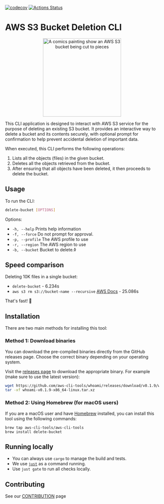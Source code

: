 [![codecov](https://codecov.io/gh/aws-cli-tools/delete-bucket/branch/main/graph/badge.svg?token=NW4955XIZT)](https://codecov.io/gh/aws-cli-tools/delete-bucket)
[![Actions Status](https://github.com/aws-cli-tools/delete-bucket/workflows/Code%20Gating/badge.svg?branch=main)](https://github.com/aws-cli-tools/delete-bucket/workflows/Code%20Gating/badge.svg?branch=main)


# AWS S3 Bucket Deletion CLI

<p align="center">
  <img src="https://github.com/aws-cli-tools/delete-bucket/assets/110536677/1433c22b-e555-4722-adb4-29ea5d2bf7f8" alt="A comics painting show an AWS S3 bucket being cut to pieces" width="256" height="256">
</p>

This CLI application is designed to interact with AWS S3 service for the purpose of deleting an existing S3 bucket. It provides an interactive way to delete a bucket and its contents securely, with optional prompt for confirmation to help prevent accidental deletion of important data.

When executed, this CLI performs the following operations:

1. Lists all the objects (files) in the given bucket.
2. Deletes all the objects retrieved from the bucket.
3. After ensuring that all objects have been deleted, it then proceeds to delete the bucket.

## Usage
To run the CLI:
```bash
delete-bucket [OPTIONS]
```

Options:

* `-h, --help` Prints help information
* `-f, --force` Do not prompt for approval.
* `-p, --profile` The AWS profile to use
* `-r, --region` The AWS region to use
* `-b, --bucket` Bucket to delete.◊

## Speed comparison
Deleting 10K files in a single bucket:
* `delete-bucket` - 6.234s
* `aws s3 rm s3://bucket-name --recursive` [AWS Docs](https://docs.aws.amazon.com/AmazonS3/latest/userguide/empty-bucket.html) - 25.086s

That's fast! 💨

## Installation

There are two main methods for installing this tool:

### Method 1: Download binaries

You can download the pre-compiled binaries directly from the GitHub releases page. Choose the correct binary depending on your operating system.

Visit the [releases page](https://github.com/aws-cli-tools/delete-bucket/releases) to download the appropriate binary.
For example (make sure to use the latest version):
```bash
wget https://github.com/aws-cli-tools/whoami/releases/download/v0.1.9/whoami-v0.1.9-x86_64-linux.tar.xz
tar -xf whoami-v0.1.9-x86_64-linux.tar.xz
```

### Method 2: Using Homebrew (for macOS users)

If you are a macOS user and have [Homebrew](https://brew.sh/) installed, you can install this tool using the following commands:

```shell
brew tap aws-cli-tools/aws-cli-tools
brew install delete-bucket
```
## Running locally
* You can always use `cargo` to manage the build and tests.
* We use [`just`](https://github.com/casey/just) as a command running.
* Use `just gate` to run all checks locally.

## Contributing
See our [CONTRIBUTION](CONTRIBUTION.md) page
